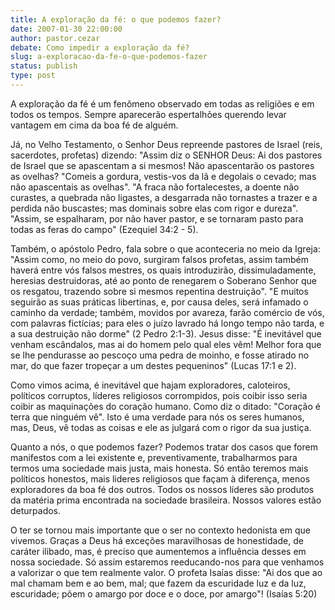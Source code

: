 ```yaml
---
title: A exploração da fé: o que podemos fazer?
date: 2007-01-30 22:00:00
author: pastor.cezar
debate: Como impedir a exploração da fé?
slug: a-exploracao-da-fe-o-que-podemos-fazer
status: publish 
type: post
---
```


A exploração da fé é um fenômeno observado em todas as religiões e em todos os tempos. Sempre aparecerão espertalhões querendo levar vantagem em cima da boa fé de alguém.   
  
Já, no Velho Testamento, o Senhor Deus repreende pastores de Israel (reis, sacerdotes, profetas) dizendo: "Assim diz o SENHOR Deus: Ai dos pastores de Israel que se apascentam a si mesmos! Não apascentarão os pastores as ovelhas? "Comeis a gordura, vestis-vos da lã e degolais o cevado; mas não apascentais as ovelhas". "A fraca não fortalecestes, a doente não curastes, a quebrada não ligastes, a desgarrada não tornastes a trazer e a perdida não buscastes; mas dominais sobre elas com rigor e dureza". "Assim, se espalharam, por não haver pastor, e se tornaram pasto para todas as feras do campo" (Ezequiel 34:2 - 5).  
  
Também, o apóstolo Pedro, fala sobre o que aconteceria no meio da Igreja: "Assim como, no meio do povo, surgiram falsos profetas, assim também haverá entre vós falsos mestres, os quais introduzirão, dissimuladamente, heresias destruidoras, até ao ponto de renegarem o Soberano Senhor que os resgatou, trazendo sobre si mesmos repentina destruição". "E muitos seguirão as suas práticas libertinas, e, por causa deles, será infamado o caminho da verdade; também, movidos por avareza, farão comércio de vós, com palavras fictícias; para eles o juízo lavrado há longo tempo não tarda, e a sua destruição não dorme" (2 Pedro 2:1-3). Jesus disse: "É inevitável que venham escândalos, mas ai do homem pelo qual eles vêm! Melhor fora que se lhe pendurasse ao pescoço uma pedra de moinho, e fosse atirado no mar, do que fazer tropeçar a um destes pequeninos" (Lucas 17:1 e 2).   
  
Como vimos acima, é inevitável que hajam exploradores, caloteiros, políticos corruptos, líderes religiosos corrompidos, pois coibir isso seria coibir as maquinações do coração humano. Como diz o ditado: "Coração é terra que ninguém vê". Isto é uma verdade para nós os seres humanos, mas, Deus, vê todas as coisas e ele as julgará com o rigor da sua justiça.   
  
Quanto a nós, o que podemos fazer? Podemos tratar dos casos que forem manifestos com a lei existente e, preventivamente, trabalharmos para termos uma sociedade mais justa, mais honesta. Só então teremos mais políticos honestos, mais lideres religiosos que façam à diferença, menos exploradores da boa fé dos outros. Todos os nossos líderes são produtos da matéria prima encontrada na sociedade brasileira. Nossos valores estão deturpados.   
  
O ter se tornou mais importante que o ser no contexto hedonista em que vivemos. Graças a Deus há exceções maravilhosas de honestidade, de caráter ilibado, mas, é preciso que aumentemos a influência desses em nossa sociedade. Só assim estaremos reeducando-nos para que venhamos a valorizar o que tem realmente valor. O profeta Isaías disse: "Ai dos que ao mal chamam bem e ao bem, mal; que fazem da escuridade luz e da luz, escuridade; põem o amargo por doce e o doce, por amargo"! (Isaías 5:20)

